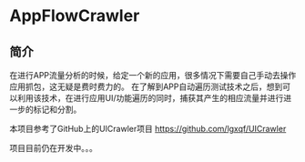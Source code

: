 # AppFlowCrawler

## 简介
  在进行APP流量分析的时候，给定一个新的应用，很多情况下需要自己手动去操作应用抓包，这无疑是费时费力的。
  在了解到APP自动遍历测试技术之后，想到可以利用该技术，在进行应用UI/功能遍历的同时，捕获其产生的相应流量并进行进一步的标记和分割。
  
  本项目参考了GitHub上的UICrawler项目 https://github.com/lgxqf/UICrawler

  
  项目目前仍在开发中。。。
